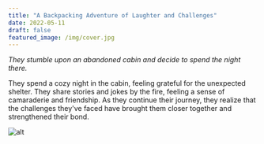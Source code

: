 ```yaml
---
title: "A Backpacking Adventure of Laughter and Challenges"
date: 2022-05-11
draft: false
featured_image: /img/cover.jpg
---
```


*They stumble upon an abandoned cabin and decide to spend the night there.*

They spend a cozy night in the cabin, feeling grateful for the unexpected shelter. They share stories and jokes by the fire, feeling a sense of camaraderie and friendship. As they continue their journey, they realize that the challenges they've faced have brought them closer together and strengthened their bond.

![alt](/ai-travel-stories/img/2b1.png)